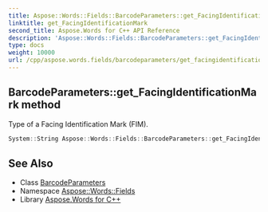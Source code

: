 ```yaml
---
title: Aspose::Words::Fields::BarcodeParameters::get_FacingIdentificationMark method
linktitle: get_FacingIdentificationMark
second_title: Aspose.Words for C++ API Reference
description: 'Aspose::Words::Fields::BarcodeParameters::get_FacingIdentificationMark method. Type of a Facing Identification Mark (FIM) in C++.'
type: docs
weight: 10000
url: /cpp/aspose.words.fields/barcodeparameters/get_facingidentificationmark/
---
```

## BarcodeParameters::get_FacingIdentificationMark method


Type of a Facing Identification Mark (FIM).

```cpp
System::String Aspose::Words::Fields::BarcodeParameters::get_FacingIdentificationMark() const
```

## See Also

* Class [BarcodeParameters](../)
* Namespace [Aspose::Words::Fields](../../)
* Library [Aspose.Words for C++](../../../)
